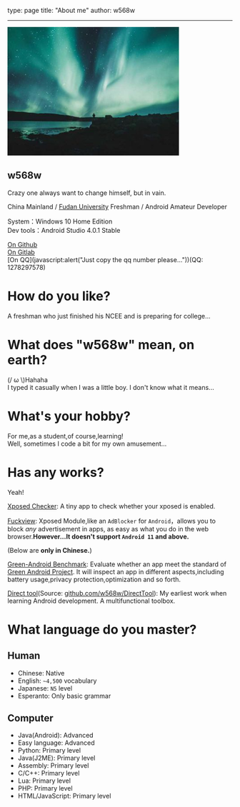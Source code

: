 type: page
title: "About me"
author: w568w

---
![Photo by Luke Stackpoole on Unsplash](images/luke-stackpoole-540158-unsplash.jpg)

## w568w

Crazy one always want to change himself, but in vain.

China Mainland / [Fudan University](https://www.fudan.edu.cn/en/) Freshman / Android Amateur Developer  

System：Windows 10 Home Edition   
Dev tools：Android Studio 4.0.1 Stable

  
[On Github](https://github.com/w568w/)   
[On Gitlab](https://gitlab.com/w568w)  
[On QQ](javascript:alert(\"Just copy the qq number please...\"))(QQ: 1278297578)  

# How do you like?
A freshman who just finished his NCEE and is preparing for college... 
# What does "w568w" mean, on earth?
(/ ω \\)Hahaha  
I typed it casually when I was a little boy. I don't know what it means...
# What's your hobby?
For me,as a student,of course,learning!  
Well, sometimes I code a bit for my own amusement...   
# Has any works?
Yeah!   
 
[Xposed Checker](https://www.coolapk.com/apk/190247): A tiny app to check whether your xposed is enabled.  
  
[Fuckview](https://github.com/w568w/fuckView): Xposed Module,like an `AdBlocker` for `Android`，allows you to block _any_  advertisement in apps, as easy as what you do in the web browser.**However...It doesn't support `Android 11` and above.**  
   
(Below are **only in Chinese.**)  

[Green-Android Benchmark](https://www.coolapk.com/apk/ml.qingsu.greenrunner): Evaluate whether an app meet the standard of [Green Android Project](https://green-android.org/). It will inspect an app in different aspects,including battery usage,privacy protection,optimization and so forth.
   
[Direct tool](http://mip.mdpda.com/app/apk7234235.html)(Source: [github.com/w568w/DirectTool](https://github.com/w568w/DirectTool)): My earliest work when learning Android development. A multifunctional toolbox.    
  

# What language do you master?
## Human
- Chinese: Native
- English: `~4,500` vocabulary
- Japanese: `N5` level
- Esperanto: Only basic grammar 
   
## Computer
- Java(Android): Advanced
- Easy language: Advanced
- Python: Primary level
- Java(J2ME): Primary level
- Assembly: Primary level
- C/C++: Primary level
- Lua: Primary level
- PHP: Primary level
- HTML/JavaScript: Primary level